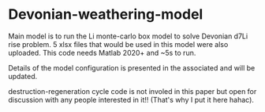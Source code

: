 # Devonian-weathering-model
Main model is to run the Li monte-carlo box model to solve Devonian d7Li rise problem. 
5 xlsx files that would be used in this model were also uploaded. 
This code needs Matlab 2020+ and ~5s to run.

Details of the model configuration is presented in the associated and will be updated.

destruction-regeneration cycle code is not involed in this paper but open for discussion with any people interested in it!! (That's why I put it here hahac).
